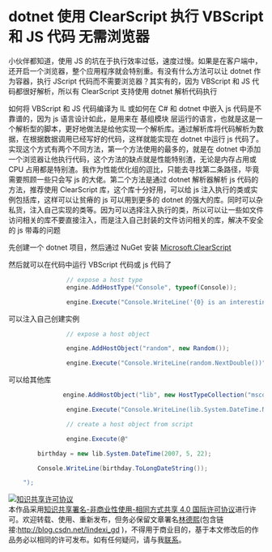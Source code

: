# dotnet 使用 ClearScript 执行 VBScript 和 JS 代码 无需浏览器

小伙伴都知道，使用 JS 的坑在于执行效率过低，速度过慢。如果是在客户端中，还开启一个浏览器，整个应用程序就会特别重。有没有什么方法可以让 dotnet 作为容器，执行 JScript 代码而不需要浏览器？其实有的，因为 VBScript 和 JS 代码都很好解析，所以有 ClearScript 支持使用 dotnet 解析代码执行

<!--more-->
<!-- CreateTime:2020/3/5 9:26:16 -->

<!-- 发布 -->

如何将 VBScript 和 JS 代码编译为 IL 或如何在 C# 和 dotnet 中嵌入 js 代码是不靠谱的，因为 js 语言设计如此，是用来在 基组模块 层运行的语言，也就是这是一个解析型的脚本，更好地做法是给他实现一个解析库。通过解析库将代码解析为数据，在根据数据调用已经写好的代码，这样就能实现在 dotnet 中运行 js 代码了。实现这个方式有两个不同方法，第一个方法使用的最多的，就是在 dotnet 中添加一个浏览器让他执行代码，这个方法的缺点就是性能特别渣，无论是内存占用或 CPU 占用都是特别渣。我作为性能优化组的逗比，只能去寻找第二条路径，毕竟需要照顾一些只会写 js 的大佬。第二个方法是通过 dotnet 解析器解析 js 代码的方法，推荐使用 ClearScript 库，这个库十分好用，可以给 js 注入执行的类或实例包括库，这样可以让贫瘠的 js 可以用到更多的 dotnet 的强大的库。同时可以杂私货，注入自己实现的类等。因为可以选择注入执行的类，所以可以让一些如文件访问相关的库不要直接注入，而是注入自己封装的文件访问相关的库，解决不安全的 js 带毒的问题

先创建一个 dotnet 项目，然后通过 NuGet 安装 [Microsoft.ClearScript](https://www.nuget.org/packages/Microsoft.ClearScript )

然后就可以在代码中运行 VBScript 代码或 js 代码了


```csharp
                // expose a host type
                engine.AddHostType("Console", typeof(Console));

                engine.Execute("Console.WriteLine('{0} is an interesting number.', Math.PI)");
```

可以注入自己创建实例

```csharp
                // expose a host object

                engine.AddHostObject("random", new Random());

                engine.Execute("Console.WriteLine(random.NextDouble())");
```


可以给其他库

```csharp
               engine.AddHostObject("lib", new HostTypeCollection("mscorlib", "System.Core"));

                engine.Execute("Console.WriteLine(lib.System.DateTime.Now)");

                // create a host object from script

                engine.Execute(@"

        birthday = new lib.System.DateTime(2007, 5, 22);

        Console.WriteLine(birthday.ToLongDateString());

    ");
```



<a rel="license" href="http://creativecommons.org/licenses/by-nc-sa/4.0/"><img alt="知识共享许可协议" style="border-width:0" src="https://licensebuttons.net/l/by-nc-sa/4.0/88x31.png" /></a><br />本作品采用<a rel="license" href="http://creativecommons.org/licenses/by-nc-sa/4.0/">知识共享署名-非商业性使用-相同方式共享 4.0 国际许可协议</a>进行许可。欢迎转载、使用、重新发布，但务必保留文章署名[林德熙](http://blog.csdn.net/lindexi_gd)(包含链接:http://blog.csdn.net/lindexi_gd )，不得用于商业目的，基于本文修改后的作品务必以相同的许可发布。如有任何疑问，请与我[联系](mailto:lindexi_gd@163.com)。
